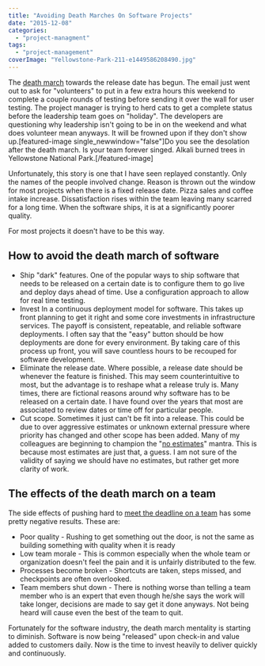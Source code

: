 ```yaml
---
title: "Avoiding Death Marches On Software Projects"
date: "2015-12-08"
categories: 
  - "project-managment"
tags: 
  - "project-management"
coverImage: "Yellowstone-Park-211-e1449586208490.jpg"
---
```


The [death march](http://www.amazon.com/The-Mythical-Man-Month-Engineering-Anniversary/dp/0201835959) towards the release date has begun. The email just went out to ask for "volunteers" to put in a few extra hours this weekend to complete a couple rounds of testing before sending it over the wall for user testing. The project manager is trying to herd cats to get a complete status before the leadership team goes on "holiday". The developers are questioning why leadership isn't going to be in on the weekend and what does volunteer mean anyways. It will be frowned upon if they don't show up.\[featured-image single\_newwindow="false"\]Do you see the desolation after the death march. Is your team forever singed. Alkali burned trees in Yellowstone National Park.\[/featured-image\]

Unfortunately, this story is one that I have seen replayed constantly. Only the names of the people involved change. Reason is thrown out the window for most projects when there is a fixed release date. Pizza sales and coffee intake increase. Dissatisfaction rises within the team leaving many scarred for a long time. When the software ships, it is at a significantly poorer quality.

For most projects it doesn't have to be this way.

## How to avoid the death march of software

- Ship "dark" features. One of the popular ways to ship software that needs to be released on a certain date is to configure them to go live and deploy days ahead of time. Use a configuration approach to allow for real time testing.
- Invest In a continuous deployment model for software. This takes up front planning to get it right and some core investments in infrastructure services. The payoff is consistent, repeatable, and reliable software deployments. I often say that the "easy" button should be how deployments are done for every environment. By taking care of this process up front, you will save countless hours to be recouped for software development.
- Eliminate the release date. Where possible, a release date should be whenever the feature is finished. This may seem counterintuitive to most, but the advantage is to reshape what a release truly is. Many times, there are fictional reasons around why software has to be released on a certain date. I have found over the years that most are associated to review dates or time off for particular people.
- Cut scope. Sometimes it just can't be fit into a release. This could be due to over aggressive estimates or unknown external pressure where priority has changed and other scope has been added. Many of my colleagues are beginning to champion the "[no estimates](http://neilkillick.com/2015/09/25/the-common-ground-of-estimates-and-noestimates/)" mantra. This is because most estimates are just that, a guess. I am not sure of the validity of saying we should have no estimates, but rather get more clarity of work.

## The effects of the death march on a team

The side effects of pushing hard to [meet the deadline on a team](https://www.quora.com/What-is-it-like-to-work-on-a-death-march-software-project) has some pretty negative results. These are:

- Poor quality - Rushing to get something out the door, is not the same as building something with quality when it is ready
- Low team morale - This is common especially when the whole team or organization doesn't feel the pain and it is unfairly distributed to the few.
- Processes become broken - Shortcuts are taken, steps missed, and checkpoints are often overlooked.
- Team members shut down - There is nothing worse than telling a team member who is an expert that even though he/she says the work will take longer, decisions are made to say get it done anyways. Not being heard will cause even the best of the team to quit.

Fortunately for the software industry, the death march mentality is starting to diminish. Software is now being "released" upon check-in and value added to customers daily. Now is the time to invest heavily to deliver quickly and continuously.
